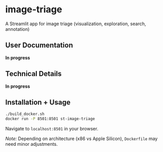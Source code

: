 # image-triage

A Streamlit app for image triage (visualization, exploration, search, annotation)

## User Documentation

__In progress__

## Technical Details

__In progress__

## Installation + Usage

```bash
./build_docker.sh
docker run -P 8501:8501 st-image-triage
```

Navigate to `localhost:8501` in your browser.

_Note:_ Depending on architecture (x86 vs Apple Silicon), `Dockerfile` may need minor adjustments.
